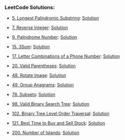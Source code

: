 ### LeetCode Solutions:

* [5. Longest Palindromic Substring](https://leetcode.com/problems/longest-palindromic-substring): [Solution](https://github.com/Kevin-Fang/leetcode-solutions/blob/master/5.%20Longest%20Palindromic%20Substring.py)

* [7. Reverse Integer](https://leetcode.com/problems/reverse-integer): [Solution](https://github.com/Kevin-Fang/leetcode-solutions/blob/master/7.%20Reverse%20Integer.py)

* [9. Palindrome Number](https://leetcode.com/problems/palindrome-number): [Solution](https://github.com/Kevin-Fang/leetcode-solutions/blob/master/9.%20Palindrome%20Number.py)

* [15. 3Sum](https://leetcode.com/problems/3sum): [Solution](https://github.com/Kevin-Fang/leetcode-solutions/blob/master/15.%203Sum.py)

* [17. Letter Combinations of a Phone Number](https://leetcode.com/problems/letter-combinations-of-a-phone-number): [Solution](https://github.com/Kevin-Fang/leetcode-solutions/blob/master/17.%20Letter%20Combinations%20of%20a%20Phone%20Number.py)

* [20. Valid Parentheses](https://leetcode.com/problems/valid-parentheses): [Solution](https://github.com/Kevin-Fang/leetcode-solutions/blob/master/20.%20Valid%20Parentheses.py)

* [48. Rotate Image](https://leetcode.com/problems/rotate-image): [Solution](https://github.com/Kevin-Fang/leetcode-solutions/blob/master/48.%20Rotate%20Image.py)

* [49. Group Anagrams](https://leetcode.com/problems/group-anagrams): [Solution](https://github.com/Kevin-Fang/leetcode-solutions/blob/master/49.%20Group%20Anagrams.py)

* [78. Subsets](https://leetcode.com/problems/subsets): [Solution](https://github.com/Kevin-Fang/leetcode-solutions/blob/master/78.%20Subsets.py)

* [98. Valid Binary Search Tree](https://leetcode.com/problems/valid-binary-search-tree): [Solution](https://github.com/Kevin-Fang/leetcode-solutions/blob/master/98.%20Valid%20Binary%20Search%20Tree.py)

* [102. Binary Tree Level Order Traversal](https://leetcode.com/problems/binary-tree-level-order-traversal): [Solution](https://github.com/Kevin-Fang/leetcode-solutions/blob/master/102.%20Binary%20Tree%20Level%20Order%20Traversal.py)

* [121. Best Time to Buy and Sell Stock](https://leetcode.com/problems/best-time-to-buy-and-sell-stock): [Solution](https://github.com/Kevin-Fang/leetcode-solutions/blob/master/121.%20Best%20Time%20to%20Buy%20and%20Sell%20Stock.py)

* [200. Number of Islands](https://leetcode.com/problems/number-of-islands): [Solution](https://github.com/Kevin-Fang/leetcode-solutions/blob/master/200.%20Number%20of%20Islands.py)

